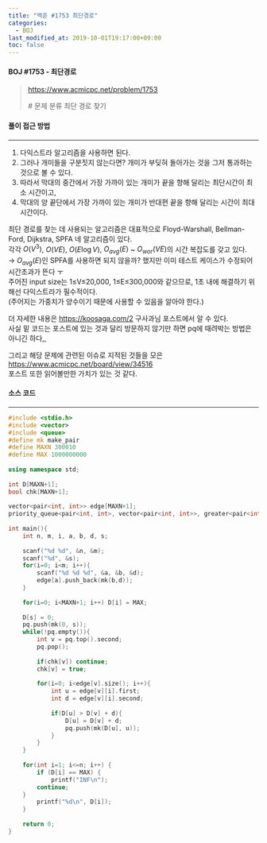 ```yaml
---
title: "백준 #1753 최단경로"
categories: 
  - BOJ
last_modified_at: 2019-10-01T19:17:00+09:00
toc: false
---
```


#### BOJ #1753 - 최단경로

> https://www.acmicpc.net/problem/1753
>
> \# 문제 분류
> 최단 경로 찾기



#### 풀이 접근 방법 

---

1. 다익스트라 알고리즘을 사용하면 된다.
2. 그러나 개미들을 구분짓지 않는다면? 개미가 부딪혀 돌아가는 것을 그저 통과하는 것으로 볼 수 있다.
3. 따라서 막대의 중간에서 가장 가까이 있는 개미가 끝을 향해 달리는 최단시간이 최소 시간이고,
4. 막대의 양 끝단에서 가장 가까이 있는 개미가 반대편 끝을 향해 달리는 시간이 최대 시간이다.

최단 경로를 찾는 데 사용되는 알고리즘은 대표적으로 Floyd-Warshall, Bellman-Ford, Dijkstra, SPFA 네 알고리즘이 있다.<br>각각 $O(V^3)$, $O(VE)$, $O(E\log V)$, $O_{avg}(E)$ ~ $O_{wor}(VE)$의 시간 복잡도를 갖고 있다.<br>→ $O_{avg}(E)$인 SPFA를 사용하면 되지 않을까? 했지만 이미 테스트 케이스가 수정되어 시간초과가 뜬다 ㅜ<br>주어진 input size는 1≤V≤20,000, 1≤E≤300,000와 같으므로, 1초 내에 해결하기 위해선 다익스트라가 필수적이다.<br>(주어지는 가중치가 양수이기 때문에 사용할 수 있음을 알아야 한다.)

더 자세한 내용은 https://koosaga.com/2 구사과님 포스트에서 알 수 있다.<br>사실 밑 코드는 포스트에 있는 것과 달리 방문하지 않기만 하면 pq에 때려박는 방법은 아니긴 하다,,

그리고 해당 문제에 관련된 이슈로 지적된 것들을 모은<br>https://www.acmicpc.net/board/view/34516<br>포스트 또한 읽어볼만한 가치가 있는 것 같다.



#### 소스 코드

---

``` c++
#include <stdio.h>
#include <vector>
#include <queue>
#define mk make_pair
#define MAXN 300010
#define MAX 1000000000
 
using namespace std;
 
int D[MAXN+1];
bool chk[MAXN+1];
 
vector<pair<int, int>> edge[MAXN+1];
priority_queue<pair<int, int>, vector<pair<int, int>>, greater<pair<int, int>>> pq;
 
int main(){
    int n, m, i, a, b, d, s;
 
    scanf("%d %d", &n, &m);
    scanf("%d", &s);
    for(i=0; i<m; i++){
        scanf("%d %d %d", &a, &b, &d);
        edge[a].push_back(mk(b,d));
    }
 
    for(i=0; i<MAXN+1; i++) D[i] = MAX;
 
    D[s] = 0;
    pq.push(mk(0, s));
    while(!pq.empty()){
        int v = pq.top().second;
        pq.pop();
 
        if(chk[v]) continue;
        chk[v] = true;
 
        for(i=0; i<edge[v].size(); i++){
            int u = edge[v][i].first;
            int d = edge[v][i].second;
 
            if(D[u] > D[v] + d){
                D[u] = D[v] + d;
                pq.push(mk(D[u], u));
            }
        }
    }
 
    for(int i=1; i<=n; i++) {
        if (D[i] == MAX) {
            printf("INF\n");
        continue;
    }
        printf("%d\n", D[i]);
    }
 
    return 0;
}
```

